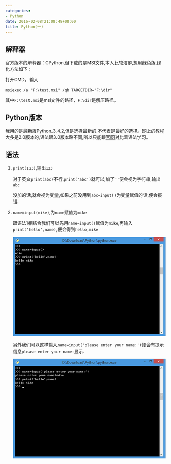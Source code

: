 ```yaml
---
categories:
- Python
date: 2016-02-08T21:08:48+08:00
title: Python(一)
---
```


<!--more-->

## 解释器

官方版本的解释器：CPython,但下载的是MSI文件,本人比较洁癖,想用绿色版,绿化方法如下 :

打开CMD，输入
```
msiexec /a "F:\test.msi" /qb TARGETDIR="F:\dir"
```
其中`F:\test.msi`是msi文件的路径，`F:\dir`是解压路径。

## Python版本

我用的是最新版Python_3.4.2,但是选择最新的.不代表是最好的选择。网上的教程大多是2.0版本的,语法跟3.0版本略不同,所以只能跟[官网][1]对比着语法学习。

## 语法

1. `print(123)`,输出`123`

    对于英文`print(abc)`不行,`print('abc')`就可以,加了`''`便会视为字符串,输出`abc`

    没加的话,就会视为变量,如果之前没用到`abc=input()`为变量赋值的话,便会报错.

2. `name=input(mike)`,为`name`赋值为`mike`

    跟语法1相结合我们可以先用`name=input()`赋值为`mike`,再输入`print('hello',name)`,便会得到`hello,mike`

    ![print(123)+name=input(mike)][2]

    另外我们可以这样输入`name=input('please enter your name:')`便会有提示信息`please enter your name:`显示.

    ![please enter your name:][3]

[1]:https://www.python.org/
[2]:/uploads/python1.png
[3]:/uploads/python2.png
